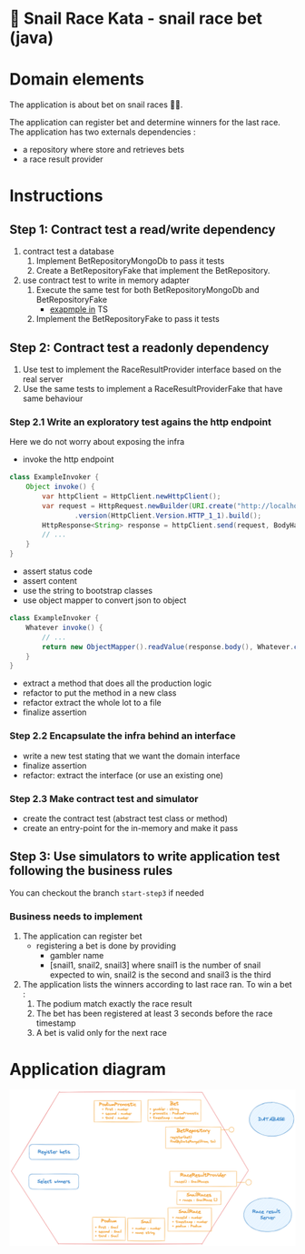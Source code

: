 🐌 Snail Race Kata - snail race bet (java)
=====

# Domain elements

The application is about bet on snail races 🐌🏁.

The application can register bet and determine winners for the last race.
The application has two externals dependencies :
- a repository where store and retrieves bets
- a race result provider

# Instructions

## Step 1: Contract test a read/write dependency

1. contract test a database
    1. Implement BetRepositoryMongoDb to pass it tests
    2. Create a BetRepositoryFake that implement the BetRepository.
2. use contract test to write in memory adapter
    1. Execute the same test for both BetRepositoryMongoDb and BetRepositoryFake 
        * [exapmple in](https://gist.github.com/martinsson/dda36b037908ced85cb11b3a866bacf2) TS 
    2. Implement the BetRepositoryFake to pass it tests

## Step 2: Contract test a readonly dependency

1. Use test to implement the RaceResultProvider interface based on the real server
2. Use the same tests to implement a RaceResultProviderFake that have same behaviour

### Step 2.1 Write an exploratory test agains the http endpoint
Here we do not worry about exposing the infra

* invoke the http endpoint

```java
class ExampleInvoker {
    Object invoke() {
        var httpClient = HttpClient.newHttpClient();
        var request = HttpRequest.newBuilder(URI.create("http://localhost:8000/results"))
                .version(HttpClient.Version.HTTP_1_1).build();
        HttpResponse<String> response = httpClient.send(request, BodyHandlers.ofString());
        // ...
    }
}
```

* assert status code
* assert content
* use the string to bootstrap classes
* use object mapper to convert json to object
```java
class ExampleInvoker {
    Whatever invoke() {
        // ...
        return new ObjectMapper().readValue(response.body(), Whatever.class);
    }
}
```
* extract a method that does all the production logic
* refactor to put the method in a new class
* refactor extract the whole lot to a file
* finalize assertion

### Step 2.2 Encapsulate the infra behind an interface 
* write a new test stating that we want the domain interface
* finalize assertion
* refactor: extract the interface (or use an existing one)

### Step 2.3 Make contract test and simulator
* create the contract test (abstract test class or method)
* create an entry-point for the in-memory and make it pass

## Step 3: Use simulators to write application test following the business rules

You can checkout the branch `start-step3` if needed

### Business needs to implement
1. The application can register bet
    * registering a bet is done by providing
        * gambler name
        * [snail1, snail2, snail3] where snail1 is the number of snail expected to win, snail2 is the second and snail3 is the third
2. The application lists the winners according to last race ran. To win a bet :
    1. The podium match exactly the race result
    2. The bet has been registered at least 3 seconds before the race timestamp
    3. A bet is valid only for the next race

# Application diagram

![img.png](SnailRaceBetApplication.png)